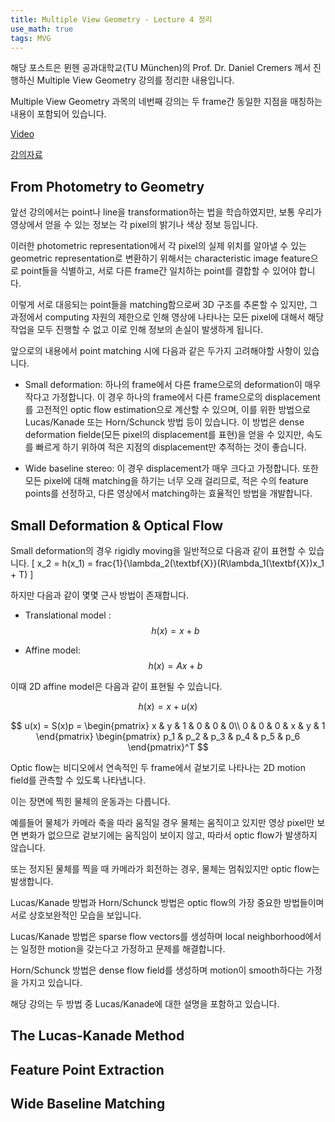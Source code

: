 ```yaml
---
title: Multiple View Geometry - Lecture 4 정리
use_math: true
tags: MVG
---
```



해당 포스트은 뮌헨 공과대학교(TU München)의 Prof. Dr. Daniel Cremers 께서 진행하신 Multiple View Geometry 강의를 정리한 내용입니다.

Multiple View Geometry 과목의 네번째 강의는 두 frame간 동일한 지점을 매칭하는 내용이 포함되어 있습니다.

[Video](https://www.youtube.com/watch?v=WCyKnuhM1CE)

[강의자료](https://drive.google.com/file/d/19vI3xbLeXcQuJz15UtwHp-YNsT5gZxEm/view?usp=sharing)


## From Photometry to Geometry

앞선 강의에서는 point나 line을 transformation하는 법을 학습하였지만, 보통 우리가 영상에서 얻을 수 있는 정보는 각 pixel의 밝기나 색상 정보 등입니다.

이러한 photometric representation에서 각 pixel의 실제 위치를 알아낼 수 있는 geometric representation로 변환하기 위해서는 characteristic image feature으로 point들을 식별하고, 서로 다른 frame간 일치하는 point를 결합할 수 있어야 합니다.

이렇게 서로 대응되는 point들을 matching함으로써 3D 구조를 추론할 수 있지만, 그 과정에서 computing 자원의 제한으로 인해 영상에 나타나는 모든 pixel에 대해서 해당 작업을 모두 진행할 수 없고 이로 인해 정보의 손실이 발생하게 됩니다.

앞으로의 내용에서 point matching 시에 다음과 같은 두가지 고려해야할 사항이 있습니다.

- Small deformation: 하나의 frame에서 다른 frame으로의 deformation이 매우 작다고 가정합니다. 이 경우 하나의 frame에서 다른 frame으로의 displacement를 고전적인 optic flow estimation으로 계산할 수 있으며, 이를 위한 방법으로 Lucas/Kanade 또는 Horn/Schunck 방법 등이 있습니다. 이 방법은 dense deformation fielde(모든 pixel의 displacement를 표현)을 얻을 수 있지만, 속도를 빠르게 하기 위하여 적은 지점의 displacement만 추적하는 것이 좋습니다.

- Wide baseline stereo: 이 경우 displacement가 매우 크다고 가정합니다. 또한 모든 pixel에 대해 matching을 하기는 너무 오래 걸리므로, 적은 수의 feature points를 선정하고, 다른 영상에서 matching하는 효율적인 방법을 개발합니다.


## Small Deformation & Optical Flow

Small deformation의 경우 rigidly moving을 일반적으로 다음과 같이 표현할 수 있습니다.
\[ x_2 = h(x_1) = frac{1}{\lambda_2(\textbf{X}}(R\lambda_1(\textbf{X})x_1 + T) \]

하지만 다음과 같이 몇몇 근사 방법이 존재합니다.

- Translational model : 
$$
h(x) = x + b
$$

- Affine model:
$$
h(x) = Ax + b
$$

이때 2D affine model은 다음과 같이 표현될 수 있습니다.

$$
h(x) = x + u(x)
$$

$$
u(x) = S(x)p = 
\begin{pmatrix}
x & y & 1 & 0 & 0 & 0\\ 
0 & 0 & 0 & x & y & 1
\end{pmatrix}
\begin{pmatrix}
p_1 & p_2 & p_3 & p_4 & p_5 & p_6
\end{pmatrix}^T
$$

Optic flow는 비디오에서 연속적인 두 frame에서 겉보기로 나타나는 2D motion field를 관측할 수 있도록 나타냅니다.

이는 장면에 찍힌 물체의 운동과는 다릅니다.

예를들어 물체가 카메라 축을 따라 움직일 경우 물체는 움직이고 있지만 영상 pixel만 보면 변화가 없으므로 겉보기에는 움직임이 보이지 않고, 따라서 optic flow가 발생하지 않습니다.

또는 정지된 물체를 찍을 때 카메라가 회전하는 경우, 물체는 멈춰있지만 optic flow는 발생합니다.

Lucas/Kanade 방법과 Horn/Schunck 방법은 optic flow의 가장 중요한 방법들이며 서로 상호보완적인 모습을 보입니다.

Lucas/Kanade 방법은 sparse flow vectors를 생성하며 local neighborhood에서는 일정한 motion을 갖는다고 가정하고 문제를 해결합니다.

Horn/Schunck 방법은 dense flow field를 생성하며 motion이 smooth하다는 가정을 가지고 있습니다.

해당 강의는 두 방법 중 Lucas/Kanade에 대한 설명을 포함하고 있습니다.


## The Lucas-Kanade Method




## Feature Point Extraction


## Wide Baseline Matching

